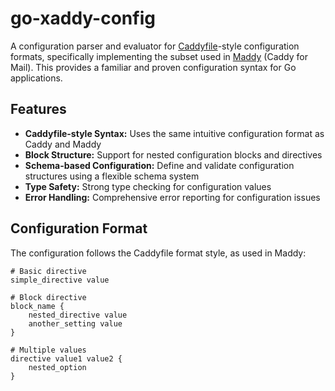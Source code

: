 # go-xaddy-config

A configuration parser and evaluator for [Caddyfile](https://caddyserver.com/docs/caddyfile)-style configuration formats, specifically implementing the subset used in [Maddy](https://github.com/foxcpp/maddy) (Caddy for Mail). This provides a familiar and proven configuration syntax for Go applications.

## Features

- **Caddyfile-style Syntax:** Uses the same intuitive configuration format as Caddy and Maddy
- **Block Structure:** Support for nested configuration blocks and directives
- **Schema-based Configuration:** Define and validate configuration structures using a flexible schema system
- **Type Safety:** Strong type checking for configuration values
- **Error Handling:** Comprehensive error reporting for configuration issues

## Configuration Format

The configuration follows the Caddyfile format style, as used in Maddy:

```caddyfile
# Basic directive
simple_directive value

# Block directive
block_name {
    nested_directive value
    another_setting value
}

# Multiple values
directive value1 value2 {
    nested_option
}
```
